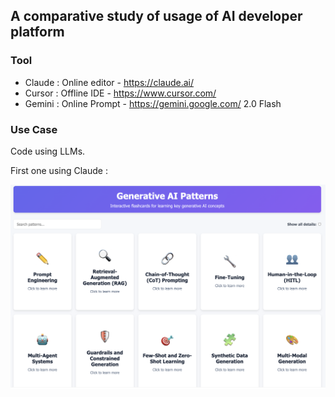 ## A comparative study of usage of AI developer platform
### Tool
- Claude : Online editor - https://claude.ai/ 
- Cursor : Offline IDE - https://www.cursor.com/ 
- Gemini : Online Prompt - https://gemini.google.com/ 2.0 Flash

### Use Case

Code using LLMs.

First one using Claude :

![Gen AI Patterns](https://github.com/souravt/gen-ai-patterns/blob/main/claude/Screenshot%202025-03-14%20at%205.27.17%20PM.png)
